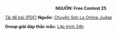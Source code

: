 **<center>NGUỒN: Free Contest 25</center>**

[Tải đề bài (PDF)](/statements/2162/basketball.pdf)
**Nguồn:** [Chuyên Sơn La Online Judge](http://csloj.ddns.net/)

**Group giải đáp thắc mắc:** [Lập trình 24h](https://www.facebook.com/groups/1386904321519984)